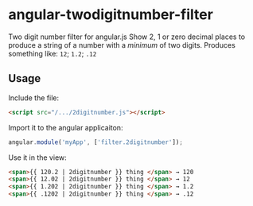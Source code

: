 angular-twodigitnumber-filter
=============================

Two digit number filter for angular.js
Show 2, 1 or zero decimal places to produce a string of a number with a *minimum* of two digits.
Produces something like: `12`; `1.2`; `.12`


## Usage

Include the file:
```html
<script src="/.../2digitnumber.js"></script>
```

Import it to the angular applicaiton:
```javascript
angular.module('myApp', ['filter.2digitnumber']);
```

Use it in the view:
```html
<span>{{ 120.2 | 2digitnumber }} thing </span> → 120
<span>{{ 12.02 | 2digitnumber }} thing </span> → 12
<span>{{ 1.202 | 2digitnumber }} thing </span> → 1.2
<span>{{ .1202 | 2digitnumber }} thing </span> → .12
```
